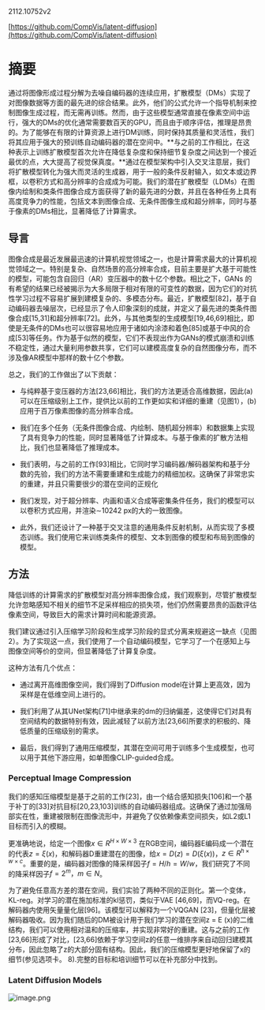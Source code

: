 2112.10752v2

[https://github.com/CompVis/latent-diffusion](https://github.com/CompVis/latent-diffusion)

# 摘要

通过将图像形成过程分解为去噪自编码器的连续应用，扩散模型（DMs）实现了对图像数据等方面的最先进的综合结果。此外，他们的公式允许一个指导机制来控制图像生成过程，而无需再训练。然而，由于这些模型通常直接在像素空间中运行，强大的DMs的优化通常需要数百天的GPU，而且由于顺序评估，推理是昂贵的。为了能够在有限的计算资源上进行DM训练，同时保持其质量和灵活性，我们将其应用于强大的预训练自动编码器的潜在空间中。**与之前的工作相比，在这种表示上训练扩散模型首次允许在降低复杂度和保持细节复杂度之间达到一个接近最优的点，大大提高了视觉保真度。**通过在模型架构中引入交叉注意层，我们将扩散模型转化为强大而灵活的生成器，用于一般的条件反射输入，如文本或边界框，以卷积方式和高分辨率的合成成为可能。我们的潜在扩散模型（LDMs）在图像内绘制和类条件图像合成方面获得了新的最先进的分数，并且在各种任务上具有高度竞争力的性能，包括文本到图像合成、无条件图像生成和超分辨率，同时与基于像素的DMs相比，显著降低了计算需求。

## 导言

图像合成是最近发展最迅速的计算机视觉领域之一，也是计算需求最大的计算机视觉领域之一。特别是复杂、自然场景的高分辨率合成，目前主要是扩大基于可能性的模型，可能包含自回归（AR）变压器中的数十亿个参数。相比之下，GANs 的有希望的结果已经被揭示为大多局限于相对有限的可变性的数据，因为它们的对抗性学习过程不容易扩展到建模复杂的、多模态分布。最近，扩散模型[82]，基于自动编码器去噪层次，已经显示了令人印象深刻的成就，并定义了最先进的类条件图像合成[15,31]和超分辨率[72]。此外，与其他类型的生成模型[19,46,69]相比，即使是无条件的DMs也可以很容易地应用于诸如内涂漆和着色[85]或基于中风的合成[53]等任务。作为基于似然的模型，它们不表现出作为GANs的模式崩溃和训练不稳定性，通过大量利用参数共享，它们可以建模高度复杂的自然图像分布，而不涉及像AR模型中那样的数十亿个参数。

总之，我们的工作做出了以下贡献：

- 与纯粹基于变压器的方法[23,66]相比，我们的方法更适合高维数据，因此(a)可以在压缩级别上工作，提供比以前的工作更如实和详细的重建（见图1），(b)应用于百万像素图像的高分辨率合成。

- 我们在多个任务（无条件图像合成、内绘制、随机超分辨率）和数据集上实现了具有竞争力的性能，同时显著降低了计算成本。与基于像素的扩散方法相比，我们也显著降低了推理成本。

- 我们表明，与之前的工作[93]相比，它同时学习编码器/解码器架构和基于分数的先验，我们的方法不需要重建和生成能力的精细加权。这确保了非常忠实的重建，并且只需要很少的潜在空间的正规化

- 我们发现，对于超分辨率、内画和语义合成等密集条件任务，我们的模型可以以卷积方式应用，并渲染∼10242 px的大的一致图像。

- 此外，我们还设计了一种基于交叉注意的通用条件反射机制，从而实现了多模态训练。我们使用它来训练类条件的模型、文本到图像的模型和布局到图像的模型。

## 方法

降低训练的计算需求的扩散模型对高分辨率图像合成，我们观察到，尽管扩散模型允许忽略感知不相关的细节不足采样相应的损失项，他们仍然需要昂贵的函数评估像素空间，导致巨大的需求计算时间和能源资源。

我们建议通过引入压缩学习阶段和生成学习阶段的显式分离来规避这一缺点（见图2）。为了实现这一点，我们使用了一个自动编码模型，它学习了一个在感知上与图像空间等价的空间，但显著降低了计算复杂度。

这种方法有几个优点： 

- 通过离开高维图像空间，我们得到了Diffusion model在计算上更高效，因为采样是在低维空间上进行的。

- 我们利用了从其UNet架构[71]中继承来的dm的归纳偏差，这使得它们对具有空间结构的数据特别有效，因此减轻了以前方法[23,66]所要求的积极的、降低质量的压缩级别的需求。

- 最后，我们得到了通用压缩模型，其潜在空间可用于训练多个生成模型，也可以用于其他下游应用，如单图像CLIP-guided合成。

### Perceptual Image Compression

我们的感知压缩模型是基于之前的工作[23]，由一个结合感知损失[106]和一个基于补丁的[33]对抗目标[20,23,103]训练的自动编码器组成。这确保了通过加强局部实在性，重建被限制在图像流形中，并避免了仅依赖像素空间损失，如L2或L1目标而引入的模糊。

更准确地说，给定一个图像$x∈R^{H×W×3}$ 在RGB空间，编码器E编码成一个潜在的代表$z=\xi(x)$，和解码器D重建潜在的图像，给$x=D(z)=D(\xi(x))$，$z∈R^{h\times w \times c}$。重要的是，编码器对图像的降采样因子$f = H/h = W/w$，我们研究了不同的降采样因子$f = 2^m，m∈N$。

为了避免任意高方差的潜在空间，我们实验了两种不同的正则化。第一个变体，KL-reg。对学习的潜在施加标准的kl惩罚，类似于VAE [46,69]，而VQ-reg。在解码器内使用矢量量化层[96]。该模型可以解释为一个VQGAN [23]，但量化层被解码器吸收。因为我们随后的DM被设计用于我们学习的潜在空间z = E (x)的二维结构，我们可以使用相对温和的压缩率，并实现非常好的重建。这与之前的工作[23,66]形成了对比，[23,66]依赖于学习空间z的任意一维排序来自动回归建模其分布，因此忽略了z的大部分固有结构。因此，我们的压缩模型更好地保留了x的细节(参见选项卡。 8).完整的目标和培训细节可以在补充部分中找到。

### Latent Diffusion Models

![image.png](Stable+Diffusion：High-Resolution+Image+Synthesis+with+Latent+Diffusion+Models+ad2c2c9f-a13d-4f3e-be66-3d9a849d3bb7/image.png)

